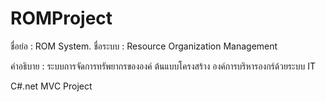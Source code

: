 # ROMProject
ชื่อย่อ : ROM System.
ชื่อระบบ : Resource Organization Management

คำอธิบาย : ระบบการจัดการทรัพยากรขององค์ ต้นแบบโครงสร้าง องค์การบริหารองกร์ด้วยระบบ IT

C#.net MVC Project
